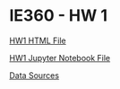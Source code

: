 # IE360 - HW 1



[HW1 HTML File](EmineUyar_HW1.html)

[HW1 Jupyter Notebook File](EmineUyar_HW1.ipynb)

[Data Sources](data.zip)